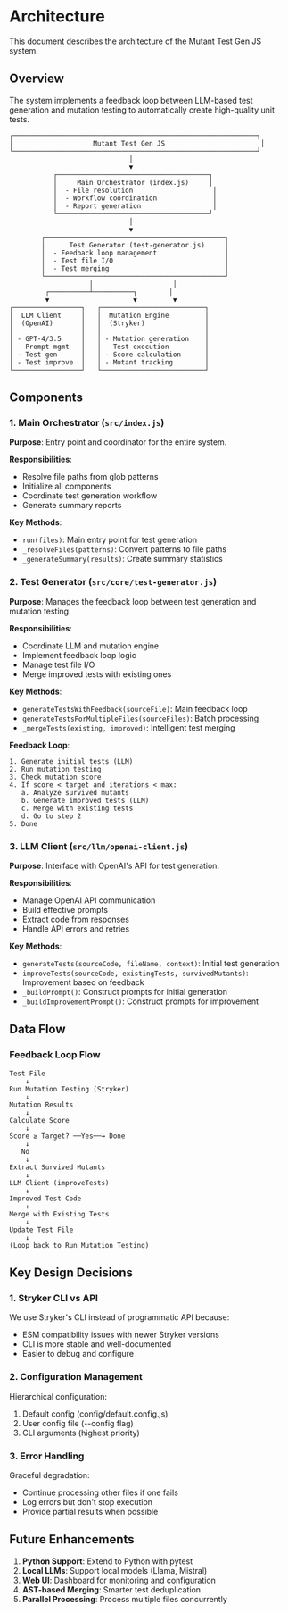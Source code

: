 # Architecture

This document describes the architecture of the Mutant Test Gen JS system.

## Overview

The system implements a feedback loop between LLM-based test generation and mutation testing to automatically create high-quality unit tests.

```
┌─────────────────────────────────────────────────────────────┐
│                    Mutant Test Gen JS                        │
└─────────────────────────────────────────────────────────────┘
                              │
                              ▼
           ┌──────────────────────────────────────┐
           │     Main Orchestrator (index.js)     │
           │  - File resolution                    │
           │  - Workflow coordination              │
           │  - Report generation                  │
           └──────────────────────────────────────┘
                              │
                              ▼
        ┌─────────────────────────────────────────────┐
        │      Test Generator (test-generator.js)     │
        │  - Feedback loop management                 │
        │  - Test file I/O                            │
        │  - Test merging                             │
        └─────────────────────────────────────────────┘
                    │                    │
         ┌──────────┴──────────┐        │
         ▼                     ▼         ▼
┌─────────────────┐   ┌──────────────────────────┐
│  LLM Client     │   │  Mutation Engine         │
│  (OpenAI)       │   │  (Stryker)               │
│                 │   │                          │
│ - GPT-4/3.5     │   │ - Mutation generation    │
│ - Prompt mgmt   │   │ - Test execution         │
│ - Test gen      │   │ - Score calculation      │
│ - Test improve  │   │ - Mutant tracking        │
└─────────────────┘   └──────────────────────────┘
```

## Components

### 1. Main Orchestrator (`src/index.js`)

**Purpose**: Entry point and coordinator for the entire system.

**Responsibilities**:
- Resolve file paths from glob patterns
- Initialize all components
- Coordinate test generation workflow
- Generate summary reports

**Key Methods**:
- `run(files)`: Main entry point for test generation
- `_resolveFiles(patterns)`: Convert patterns to file paths
- `_generateSummary(results)`: Create summary statistics

### 2. Test Generator (`src/core/test-generator.js`)

**Purpose**: Manages the feedback loop between test generation and mutation testing.

**Responsibilities**:
- Coordinate LLM and mutation engine
- Implement feedback loop logic
- Manage test file I/O
- Merge improved tests with existing ones

**Key Methods**:
- `generateTestsWithFeedback(sourceFile)`: Main feedback loop
- `generateTestsForMultipleFiles(sourceFiles)`: Batch processing
- `_mergeTests(existing, improved)`: Intelligent test merging

**Feedback Loop**:
```
1. Generate initial tests (LLM)
2. Run mutation testing
3. Check mutation score
4. If score < target and iterations < max:
   a. Analyze survived mutants
   b. Generate improved tests (LLM)
   c. Merge with existing tests
   d. Go to step 2
5. Done
```

### 3. LLM Client (`src/llm/openai-client.js`)

**Purpose**: Interface with OpenAI's API for test generation.

**Responsibilities**:
- Manage OpenAI API communication
- Build effective prompts
- Extract code from responses
- Handle API errors and retries

**Key Methods**:
- `generateTests(sourceCode, fileName, context)`: Initial test generation
- `improveTests(sourceCode, existingTests, survivedMutants)`: Improvement based on feedback
- `_buildPrompt()`: Construct prompts for initial generation
- `_buildImprovementPrompt()`: Construct prompts for improvement

## Data Flow

### Feedback Loop Flow

```
Test File
    ↓
Run Mutation Testing (Stryker)
    ↓
Mutation Results
    ↓
Calculate Score
    ↓
Score ≥ Target? ──Yes──→ Done
    ↓
   No
    ↓
Extract Survived Mutants
    ↓
LLM Client (improveTests)
    ↓
Improved Test Code
    ↓
Merge with Existing Tests
    ↓
Update Test File
    ↓
(Loop back to Run Mutation Testing)
```

## Key Design Decisions

### 1. Stryker CLI vs API
We use Stryker's CLI instead of programmatic API because:
- ESM compatibility issues with newer Stryker versions
- CLI is more stable and well-documented
- Easier to debug and configure

### 2. Configuration Management
Hierarchical configuration:
1. Default config (config/default.config.js)
2. User config file (--config flag)
3. CLI arguments (highest priority)

### 3. Error Handling
Graceful degradation:
- Continue processing other files if one fails
- Log errors but don't stop execution
- Provide partial results when possible

## Future Enhancements

1. **Python Support**: Extend to Python with pytest
2. **Local LLMs**: Support local models (Llama, Mistral)
3. **Web UI**: Dashboard for monitoring and configuration
4. **AST-based Merging**: Smarter test deduplication
5. **Parallel Processing**: Process multiple files concurrently
